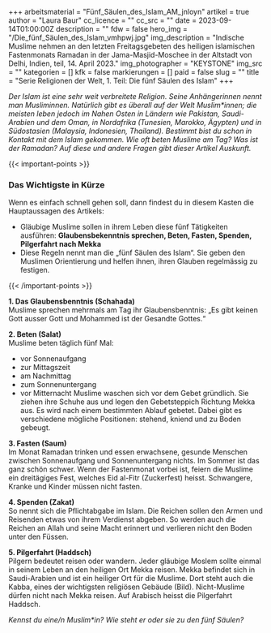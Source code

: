 +++
arbeitsmaterial = "Fünf_Säulen_des_Islam_AM_jnloyn"
artikel = true
author = "Laura Baur"
cc_licence = ""
cc_src = ""
date = 2023-09-14T01:00:00Z
description = ""
fdw = false
hero_img = "/Die_fünf_Säulen_des_Islam_vmhpwj.jpg"
img_description = "Indische Muslime nehmen an den letzten Freitagsgebeten des heiligen islamischen Fastenmonats Ramadan in der Jama-Masjid-Moschee in der Altstadt von Delhi, Indien, teil, 14. April 2023."
img_photographer = "KEYSTONE"
img_src = ""
kategorien = []
kfk = false
markierungen = []
paid = false
slug = ""
title = "Serie Religionen der Welt, 1. Teil: Die fünf Säulen des Islam"
+++

_Der Islam ist eine sehr weit verbreitete Religion. Seine Anhänger*innen nennt man Muslim*innen. Natürlich gibt es überall auf der Welt Muslim*innen; die meisten leben jedoch im Nahen Osten in Ländern wie Pakistan, Saudi-Arabien und dem Oman, in Nordafrika (Tunesien, Marokko, Ägypten) und in Südostasien (Malaysia, Indonesien, Thailand). Bestimmt bist du schon in Kontakt mit dem Islam gekommen. Wie oft beten Muslime am Tag? Was ist der Ramadan? Auf diese und andere Fragen gibt dieser Artikel Auskunft._

{{< important-points >}} <h3>Das Wichtigste in Kürze</h3>

<p>Wenn es einfach schnell gehen soll, dann findest du in diesem Kasten die Hauptaussagen des Artikels:</p>

<ul>

<li>Gläubige Muslime sollen in ihrem Leben diese fünf Tätigkeiten ausführen: <b>Glaubensbekenntnis sprechen, Beten, Fasten, Spenden, Pilgerfahrt nach Mekka</b></li>

<li>Diese Regeln nennt man die „fünf Säulen des Islam“. Sie geben den Muslimen Orientierung und helfen ihnen, ihren Glauben regelmässig zu festigen.</li>

</ul> {{< /important-points >}}

**1. Das Glaubensbenntnis (Schahada)**  
Muslime sprechen mehrmals am Tag ihr Glaubensbenntnis:
„Es gibt keinen Gott ausser Gott und Mohammed ist der Gesandte Gottes.“

**2. Beten (Salat)**  
Muslime beten täglich fünf Mal:
- vor Sonnenaufgang
- zur Mittagszeit
- am Nachmittag
- zum Sonnenuntergang
- vor Mitternacht
Muslime waschen sich vor dem Gebet gründlich. Sie ziehen ihre Schuhe aus und legen den Gebetsteppich Richtung Mekka aus. Es wird nach einem bestimmten Ablauf gebetet. Dabei gibt es verschiedene mögliche Positionen: stehend, kniend und zu Boden gebeugt.

**3. Fasten (Saum)**  
Im Monat Ramadan trinken und essen erwachsene, gesunde Menschen zwischen Sonnenaufgang und Sonnenuntergang nichts. Im Sommer ist das ganz schön schwer.
Wenn der Fastenmonat vorbei ist, feiern die Muslime ein dreitägiges Fest, welches Eid al-Fitr (Zuckerfest) heisst. Schwangere, Kranke und Kinder müssen nicht fasten.

**4. Spenden (Zakat)**  
So nennt sich die Pflichtabgabe im Islam. Die Reichen sollen den Armen und Reisenden etwas von ihrem Verdienst abgeben. So werden auch die Reichen an Allah und seine Macht erinnert und verlieren nicht den Boden unter den Füssen.

**5. Pilgerfahrt (Haddsch)**  
Pilgern bedeutet reisen oder wandern. Jeder gläubige Moslem sollte einmal in seinem Leben an den heiligen Ort Mekka reisen. Mekka befindet sich in Saudi-Arabien und ist ein heiliger Ort für die Muslime. Dort steht auch die Kabba, eines der wichtigsten religiösen Gebäude (Bild). Nicht-Muslime dürfen nicht nach Mekka reisen. Auf Arabisch heisst die Pilgerfahrt Haddsch.

_Kennst du eine/n Muslim*in? Wie steht er oder sie zu den fünf Säulen?_
